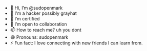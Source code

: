 - 👋 Hi, I’m @sudopenmark
- 👀 I'm a hacker possibly grayhat
- 🌱 I’m certified 
- 💞️ I’m open to collaboration
- 📫 How to reach me? uh you dont 
- 😄 Pronouns: sudopenmark
- ⚡ Fun fact: I love connecting with new friends I can learn from.

<!---
sudopenmark/sudopenmark is a ✨ special ✨ repository because its `README.md` (this file) appears on your GitHub profile.
You can click the Preview link to take a look at your changes.
--->
